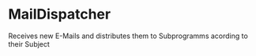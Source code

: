 # MailDispatcher
Receives new E-Mails and distributes them to Subprogramms acording to their Subject
